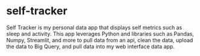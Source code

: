 # self-tracker
Self Tracker is my personal data app that displays self metrics such as sleep and activity. This app leverages Python and libraries such as Pandas, Numpy, Streamlit, and more to pull data from an api, clean the data, upload the data to Big Query, and pull data into my web interface data app.
